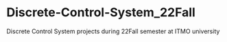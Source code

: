 # Discrete-Control-System_22Fall
Discrete Control System projects during 22Fall semester at ITMO university 
